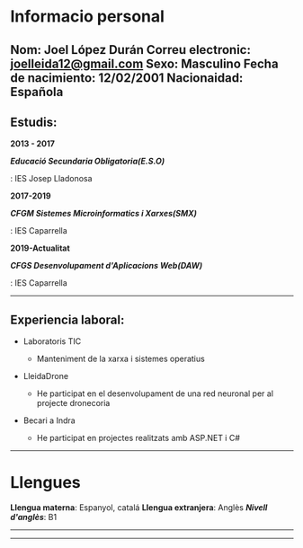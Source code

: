 
# Informacio personal

Nom: Joel López Durán
Correu electronic: joelleida12@gmail.com
Sexo: Masculino 
Fecha de nacimiento: 12/02/2001
Nacionaidad: Española
---
Estudis:
-

**2013 - 2017**

**_Educació Secundaria Obligatoria(E.S.O)_**

: IES Josep Lladonosa

**2017-2019**

 **_CFGM Sistemes Microinformatics i Xarxes(SMX)_**
 
: IES Caparrella

**2019-Actualitat**

 **_CFGS Desenvolupament d'Aplicacions Web(DAW)_**
 
: IES Caparrella

---

**Experiencia laboral:**
-

* Laboratoris TIC 
    * Manteniment de la xarxa i sistemes operatius

* LleidaDrone
    * He participat en el desenvolupament de una red neuronal per al projecte dronecoria
    
* Becari a Indra
    * He participat en projectes realitzats amb ASP.NET i C# 
---

# Llengues

**Llengua materna**:
Espanyol, catalá
**Llengua extranjera**:
Anglès
    **_Nivell d'anglès_**: B1

---
---